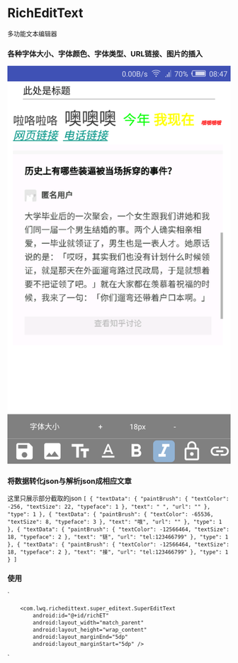 # RichEditText
多功能文本编辑器
### 各种字体大小、字体颜色、字体类型、URL链接、图片的插入

![image](https://github.com/lwq0739/RichEditText/blob/master/Screenshot/Screenshot_1.png)

### 将数据转化json与解析json成相应文章
这里只展示部分截取的json
`
[
    {
        "textData": {
            "paintBrush": {
                "textColor": -256,
                "textSize": 22,
                "typeface": 1
            },
            "text": " ",
            "url": ""
        },
        "type": 1
    },
    {
        "textData": {
            "paintBrush": {
                "textColor": -65536,
                "textSize": 8,
                "typeface": 3
            },
            "text": "哦",
            "url": ""
        },
        "type": 1
    },
    {
        "textData": {
            "paintBrush": {
                "textColor": -12566464,
                "textSize": 18,
                "typeface": 2
            },
            "text": "链",
            "url": "tel:123466799"
        },
        "type": 1
    },
    {
        "textData": {
            "paintBrush": {
                "textColor": -12566464,
                "textSize": 18,
                "typeface": 2
            },
            "text": "接",
            "url": "tel:123466799"
        },
        "type": 1
    }
]
`

### 使用
`
<ScrollView
        android:layout_marginTop="30dp"
        android:layout_width="match_parent"
        android:layout_height="match_parent"
        android:layout_marginBottom="45dp">

        <com.lwq.richedittext.super_editext.SuperEditText
            android:id="@+id/richET"
            android:layout_width="match_parent"
            android:layout_height="wrap_content"
            android:layout_marginEnd="5dp"
            android:layout_marginStart="5dp" />
</ScrollView>
`
